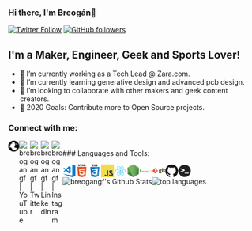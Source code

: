 ### Hi there, I'm Breogán👋

[![Twitter Follow](https://img.shields.io/twitter/follow/breogangf?color=1DA1F2&logo=twitter&style=for-the-badge)](https://twitter.com/intent/follow?original_referer=https%3A%2F%2Fgithub.com%2Fbreogangf&screen_name=breogangf)
[![GitHub followers](https://img.shields.io/github/followers/breogangf?label=%20Follow%20%40breogangf&color=1DA1F2&logo=github&style=for-the-badge)](https://github.com/breogangf)

## I'm a Maker, Engineer, Geek and Sports Lover!

- 🔭 I’m currently working as a Tech Lead @ Zara.com.
- 🌱 I’m currently learning generative design and advanced pcb design.
- 👯 I’m looking to collaborate with other makers and geek content creators.
- 🥅 2020 Goals: Contribute more to Open Source projects.

### Connect with me:

[<img align="left" alt="breogangf.com" width="22px" src="https://raw.githubusercontent.com/iconic/open-iconic/master/svg/globe.svg" />][website]
[<img align="left" alt="breogangf | YouTube" width="22px" src="https://cdn.jsdelivr.net/npm/simple-icons@v3/icons/youtube.svg" />][youtube]
[<img align="left" alt="breogangf | Twitter" width="22px" src="https://cdn.jsdelivr.net/npm/simple-icons@v3/icons/twitter.svg" />][twitter]
[<img align="left" alt="breogangf | LinkedIn" width="22px" src="https://cdn.jsdelivr.net/npm/simple-icons@v3/icons/linkedin.svg" />][linkedin]
[<img align="left" alt="breogangf | Instagram" width="22px" src="https://cdn.jsdelivr.net/npm/simple-icons@v3/icons/instagram.svg" />][instagram]

</br>
### Languages and Tools:

[<img align="left" alt="Visual Studio Code" width="26px" src="https://raw.githubusercontent.com/github/explore/80688e429a7d4ef2fca1e82350fe8e3517d3494d/topics/visual-studio-code/visual-studio-code.png" />][vscode]
[<img align="left" alt="HTML5" width="26px" src="https://raw.githubusercontent.com/github/explore/80688e429a7d4ef2fca1e82350fe8e3517d3494d/topics/html/html.png" />][html5]
[<img align="left" alt="CSS3" width="26px" src="https://raw.githubusercontent.com/github/explore/80688e429a7d4ef2fca1e82350fe8e3517d3494d/topics/css/css.png" />][css3]
[<img align="left" alt="JavaScript" width="26px" src="https://raw.githubusercontent.com/github/explore/80688e429a7d4ef2fca1e82350fe8e3517d3494d/topics/javascript/javascript.png" />][javascript]
[<img align="left" alt="React" width="26px" src="https://raw.githubusercontent.com/github/explore/80688e429a7d4ef2fca1e82350fe8e3517d3494d/topics/react/react.png" />][react]
[<img align="left" alt="Node.js" width="26px" src="https://raw.githubusercontent.com/github/explore/80688e429a7d4ef2fca1e82350fe8e3517d3494d/topics/nodejs/nodejs.png" />][nodejs]
[<img align="left" alt="MongoDB" width="26px" src="https://raw.githubusercontent.com/github/explore/80688e429a7d4ef2fca1e82350fe8e3517d3494d/topics/mongodb/mongodb.png" />][mongodb]
[<img align="left" alt="Git" width="26px" src="https://raw.githubusercontent.com/github/explore/80688e429a7d4ef2fca1e82350fe8e3517d3494d/topics/git/git.png" />][git]
[<img align="left" alt="GitHub" width="26px" src="https://raw.githubusercontent.com/github/explore/78df643247d429f6cc873026c0622819ad797942/topics/github/github.png" />][github]
[<img align="left" alt="Terminal" width="26px" src="https://raw.githubusercontent.com/github/explore/80688e429a7d4ef2fca1e82350fe8e3517d3494d/topics/terminal/terminal.png" />][terminal]

</br>
<img align="left" alt="breogangf's Github Stats" src="https://github-readme-stats.vercel.app/api?username=breogangf&show_icons=true&hide_border=true" />

<img align="left" alt="top languages" src="https://github-readme-stats.vercel.app/api/top-langs/?username=breogangf&layout=compact&hide_border=true" />

[website]: https://breogangf.com
[twitter]: https://twitter.com/breogangf
[youtube]: https://www.youtube.com/channel/UCOAwyPJHlp64m0RY48ZyFrA
[instagram]: https://instagram.com/breogangf
[linkedin]: https://linkedin.com/in/breogangf

[vscode]: https://code.visualstudio.com
[html5]: https://developer.mozilla.org/es/docs/HTML/HTML5
[css3]: https://developer.mozilla.org/es/docs/Archive/CSS3
[javascript]: https://developer.mozilla.org/es/docs/Web/JavaScript
[react]: https://reactjs.org
[nodejs]: https://nodejs.org
[mongodb]: https://www.mongodb.com
[git]: https://git-scm.com
[github]: https://github.com
[terminal]: https://tiswww.case.edu/php/chet/bash/bashtop.html

